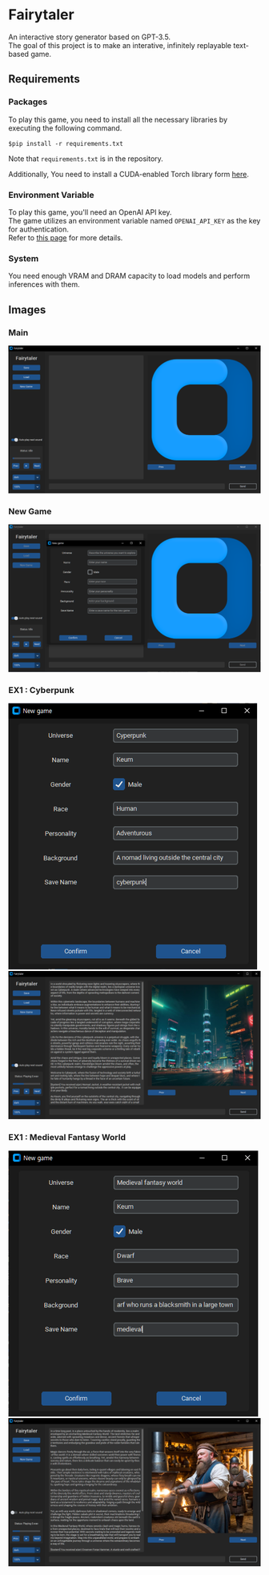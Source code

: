 # Fairytaler
 An interactive story generator based on GPT-3.5.    
 The goal of this project is to make an interative, infinitely replayable text-based game.

## Requirements

### Packages
To play this game, you need to install all the necessary libraries by executing the following command.

```
$pip install -r requirements.txt
```
Note that ```requirements.txt``` is in the repository.


Additionally, You need to install a CUDA-enabled Torch library form [here](https://pytorch.org/get-started/locally/).

### Environment Variable
To play this game, you'll need an OpenAI API key.    
The game utilizes an environment variable named ```OPENAI_API_KEY``` as the key for authentication.      
Refer to [this page](https://platform.openai.com/docs/api-reference/authentication) for more details.

### System

You need enough VRAM and DRAM capacity to load models and perform inferences with them.

## Images

### Main
![main](readme_images/main.PNG)
### New Game
![main](readme_images/new_game.PNG)
### EX1 : Cyberpunk
![main](readme_images/cb1.PNG)
![main](readme_images/cb2.PNG)
### EX1 : Medieval Fantasy World
![main](readme_images/md1.PNG)
![main](readme_images/md2.PNG)